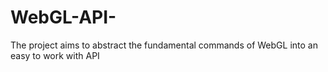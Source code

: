 # WebGL-API-
The project aims to abstract the fundamental commands of WebGL into an easy to work with API
